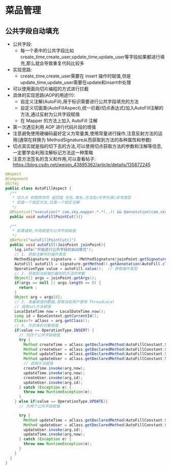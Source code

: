 # 菜品管理
## 公共字段自动填充
- 公共字段:
  - 每一个表中的公共字段比如create_time,create_user,update_time,update_user等字段如果都进行填充,那么就会导致重复代码比较多
- 实现思路:
  - create_time,create_user需要在 insert 操作时赋值,但是 update_time,update_user需要在update和insert中处理
- 可以使用面向切片编程的方式进行拦截
- 具体的实现思路(AOP的用途!!!):
  - 自定义注解(AutoFill),用于标识需要进行公共字段填充的方法
  - 自定义切面类(AutoFillAspect),统一拦截(切点表达式)加入AutoFill注解的方法,通过反射为公共字段赋值
  - 在 Mapper 的方法上加入 AutoFill 注解
- 第一次遇见利用 AOP 进行代码片段的增强
- 注意避免使用硬编码最好定义为常量类,使用常量进行操作,注意反射方法的运用(通常在转换为 MethodSignature从而获取到方法的各种属性和参数)
- 切点其实就是指的切下去的方法,可以使用切点获取方法的参数和注解等信息,一定要学会利用注解标记方法这一种策略
- 注意方法签名的含义和作用,可以查看帖子: https://blog.csdn.net/weixin_43895362/article/details/135872245
```java
@Aspect
@Component
@Slf4j
public class AutoFillAspect {
  /**
   * 切入点 权限修饰符 返回值 包名.类名.方法名(形参列表)异常类型
   * 前面一个锁定方法,后面一个锁定注解
   */
  @Pointcut("execution(* com.sky.mapper.*.*(..)) && @annotation(com.sky.annotation.AutoFill)")
  public void autoFillPointCut(){}

  /**
   * 前置通知,作用就是为公共字段赋值
   */
  @Before("autoFillPointCut()")
  public void autoFill(JoinPoint joinPoint){
    log.info("开始进行公共字段的自动填充");
    // 1. 获取注解中的操作类型
    MethodSignature signature = (MethodSignature)joinPoint.getSignature();
    AutoFill autoFill = signature.getMethod().getAnnotation(AutoFill.class);
    OperationType value = autoFill.value();  // 获取操作类型
    // 2. 获取到当前被拦截到的方法的参数
    Object[] args = joinPoint.getArgs();
    if(args == null || args.length == 0) {
      return ;
    }
    Object arg = args[0];
    // 3. 准备赋值的数据,获取当前用户使用 ThreadLocal 
    // 调用set方法赋值
    LocalDateTime now = LocalDateTime.now();
    Long id = BaseContext.getCurrentId();
    Class<?> aClass = arg.getClass();
    // 4. 为实体的对象赋值
    if(value == OperationType.INSERT) {
      // 为四个公共字段赋值
      try {
        Method createTime = aClass.getDeclaredMethod(AutoFillConstant.SET_CREATE_TIME,LocalDateTime.class);
        Method createUser = aClass.getDeclaredMethod(AutoFillConstant.SET_CREATE_USER,Long.class);
        Method updateTime = aClass.getDeclaredMethod(AutoFillConstant.SET_UPDATE_TIME,LocalDateTime.class);
        Method updateUser = aClass.getDeclaredMethod(AutoFillConstant.SET_UPDATE_USER,Long.class);
        // 调用方法赋值
        createTime.invoke(arg,now);
        updateTime.invoke(arg,now);
        createUser.invoke(arg,id);
        updateUser.invoke(arg,id);
      } catch (Exception e) {
        throw new RuntimeException(e);
      }
    } else if(value == OperationType.UPDATE){
      // 为两个公共字段赋值

      try {
        Method updateTime = aClass.getDeclaredMethod(AutoFillConstant.SET_UPDATE_TIME,LocalDateTime.class);
        Method updateUser = aClass.getDeclaredMethod(AutoFillConstant.SET_UPDATE_USER,Long.class);
        updateUser.invoke(arg,id);
        updateTime.invoke(arg,now);
      } catch (Exception e) {
        throw new RuntimeException(e);
      }
    }
  }
}
```